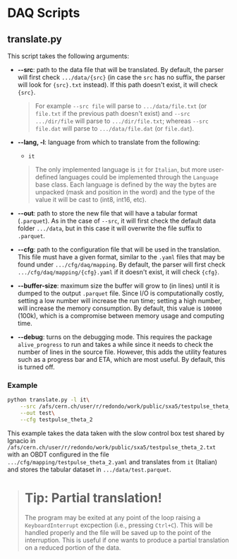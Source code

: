 # DAQ Scripts

## translate.py

This script takes the following arguments:

- **--src**: path to the data file that will be translated. 
By default, the parser will first check `.../data/{src}` (in case the `src` has no suffix, the parser will look for `{src}.txt` instead). If this path doesn't exist, it will check `{src}`.

    > For example `--src file` will parse to `.../data/file.txt` (or `file.txt` if the previous path doesn't exist) and `--src .../dir/file` will parse to `.../dir/file.txt`; whereas `--src file.dat` will parse to `.../data/file.dat` (or `file.dat`).

- **--lang, -l**: language from which to translate from the following:
    - `it`

    > The only implemented language is `it` for `Italian`, but more user-defined languages could be implemented through the `Language` base class. Each language is defined by the way the bytes are unpacked (mask and position in the word) and the type of the value it will be cast to (int8, int16, etc).

- **--out**: path to store the new file that will have a tabular format (`.parquet`). As in the case of `--src`, it will first check the default data folder `.../data`, but in this case it will overwrite the file suffix to `.parquet`.

- **--cfg**: path to the configuration file that will be used in the translation. This file must have a given format, similar to the `.yaml` files that may be found under `.../cfg/daq/mapping`. By default, the parser will first check `.../cfg/daq/mapping/{cfg}.yaml` if it doesn't exist, it will check `{cfg}`.

- **--buffer-size**: maximum size the buffer will grow to (in lines) until it is dumped to the output `.parquet` file. Since I/O is computationally costly, setting a low number will increase the run time; setting a high number, will increase the memory consumption. By default, this value is `100000` (100k), which is a compromise between memory usage and computing time.

- **--debug**: turns on the debugging mode. This requires the package `alive_progress` to run and takes a while since it needs to check the number of lines in the source file. However, this adds the utility features such as a progress bar and ETA, which are most useful. By default, this is turned off.


### Example
```bash
python translate.py -l it\
    --src /afs/cern.ch/user/r/redondo/work/public/sxa5/testpulse_theta_2.txt\
    --out test\
    --cfg testpulse_theta_2
```
This example takes the data taken with the slow control box test shared by Ignacio in `/afs/cern.ch/user/r/redondo/work/public/sxa5/testpulse_theta_2.txt` with an OBDT configured in the file `.../cfg/mapping/testpulse_theta_2.yaml` and translates from `it` (Italian) and stores the tabular dataset in `.../data/test.parquet`.

> # Tip: Partial translation!
> The program may be exited at any point of the loop raising a `KeyboardInterrupt` excpection (i.e., pressing `Ctrl+C`). This will be handled properly and the file will be saved up to the point of the interruption. This is useful if one wants to produce a partial translation on a reduced portion of the data.

